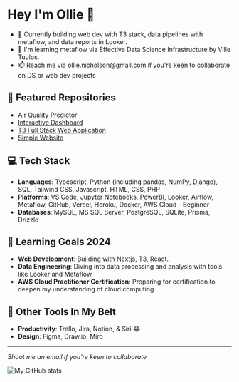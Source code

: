 # Hey I'm Ollie 👋

- 🔭 Currently building web dev with T3 stack, data pipelines with metaflow, and data reports in Looker.
- 🌱 I'm learning metaflow via Effective Data Science Infrastructure by Ville Tuulos. 
- 📫 Reach me via ollie.nicholson@gmail.com if you're keen to collaborate on DS or web dev projects

## 🚀 Featured Repositories 
- [Air Quality Predictor](https://github.com/ollienicholson/air_quality_prediction.git)
- [Interactive Dashboard](https://github.com/ollienicholson/nextjs-dashie.git)
- [T3 Full Stack Web Application](https://github.com/ollienicholson/partnerswell-dev.git)
- [Simple Website](https://github.com/ollienicholson/website1.0.git)

## 💻 Tech Stack
- **Languages**: Typescript, Python (including pandas, NumPy, Django), SQL, Tailwind CSS, Javascript, HTML, CSS, PHP
- **Platforms**: VS Code, Jupyter Notebooks, PowerBI, Looker, Airflow, Metaflow, GitHub, Vercel, Heroku, Docker, AWS Cloud - Beginner
- **Databases**: MySQL, MS SQL Server, PostgreSQL, SQLite, Prisma, Drizzle

## 🌱 Learning Goals 2024
- **Web Development**: Building with Nextjs, T3, React.
- **Data Engineering**: Diving into data processing and analysis with tools like Looker and Metaflow
- **AWS Cloud Practitioner Certification**: Preparing for certification to deepen my understanding of cloud computing

## 🔧 Other Tools In My Belt
- **Productivity**: Trello, Jira, Notion, & Siri 😂
- **Design**: Figma, Draw.io, Miro

---

*Shoot me an email if you're keen to collaborate*

![My GitHub stats](https://github-readme-stats.vercel.app/api?username=ollienicholson&show_icons=true&theme=transparent&title_color=0096ff)
